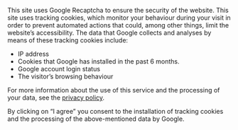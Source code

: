 This site uses Google Recaptcha to ensure the security of the website.
This site uses tracking cookies, which monitor your behaviour during your visit in order to prevent automated actions that could, among other things, limit the website’s accessibility. The data that Google collects and analyses by means of these tracking cookies include:

* IP address
* Cookies that Google has installed in the past 6 months.
* Google account login status
* The visitor’s browsing behaviour

For more information about the use of this service and the processing of your data, see the [privacy policy](https://gripiradar.ut.ee/privacy).

By clicking on “I agree” you consent to the installation of tracking cookies and the processing of the above-mentioned data by Google.
